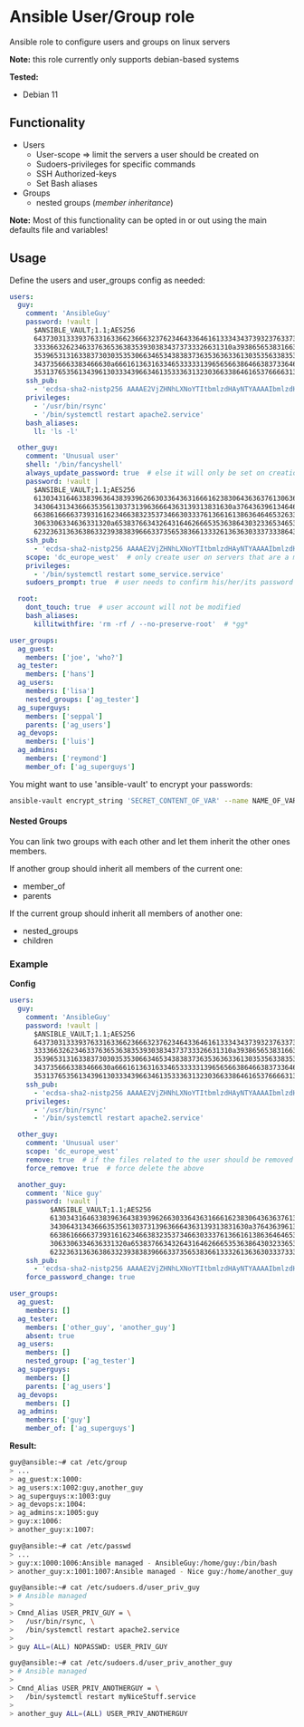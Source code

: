 # Ansible User/Group role

Ansible role to configure users and groups on linux servers 

**Note:** this role currently only supports debian-based systems

**Tested:**
* Debian 11

## Functionality

* Users
  * User-scope => limit the servers a user should be created on
  * Sudoers-privileges for specific commands
  * SSH Authorized-keys
  * Set Bash aliases
* Groups
  * nested groups (_member inheritance_)

**Note:** Most of this functionality can be opted in or out using the main defaults file and variables!

## Usage

Define the users and user_groups config as needed:
```yaml
users:
  guy:
    comment: 'AnsibleGuy'
    password: !vault |
      $ANSIBLE_VAULT;1.1;AES256
      64373031333937633163366236663237623464336461613334343739323763373330393930666331
      3333663262346337636536383539303834373733326631310a393865653831663238383937626238
      35396531316338373030353530663465343838373635363633613035356338353366373231343264
      3437356663383466630a666161363163346533333139656566386466383733646134616166376638
      35313765356134396130333439663461353336313230366338646165376666313232
    ssh_pub:
      - 'ecdsa-sha2-nistp256 AAAAE2VjZHNhLXNoYTItbmlzdHAyNTYAAAAIbmlzdHAyNTYAAABBBKkIlii1iJM240yPSPS5WhrdQwGFa7BTJZ59ia40wgVWjjg1JlTtr9K2W66fNb2zNO7tLkaNzPddMEsov2bJAno= guy@ansibleguy.net'
    privileges:
      - '/usr/bin/rsync'
      - '/bin/systemctl restart apache2.service'
    bash_aliases:
      ll: 'ls -l'

  other_guy:
    comment: 'Unusual user'
    shell: '/bin/fancyshell'
    always_update_password: true  # else it will only be set on creation
    password: !vault |
      $ANSIBLE_VAULT;1.1;AES256
      61303431646338396364383939626630336436316661623830643636376130636163356234333464
      3430643134366635356130373139636664363139313831630a376436396134646665306361366464
      66386166663739316162346638323537346630333761366161386364646532633434613964396264
      3063306334636331320a653837663432643164626665353638643032336534653239666534373562
      62323631363638633239383839666337356538366133326136363033373338643138
    ssh_pub:
      - 'ecdsa-sha2-nistp256 AAAAE2VjZHNhLXNoYTItbmlzdHAyNTYAAAAIbmlzdHAyNTYAAABBBBxS1MoeqDyN6+ZKsnLJHIA0/5nVQ6+a1Bgwknx3U7lGlqFIki/HgUX089YUzhbEKcxzTlR3Ji+gLnxhBZhe700= other@ansibleguy.net'
    scope: 'dc_europe_west'  # only create user on servers that are a member of the inventory-group 'dc_europe_west'
    privileges:
      - '/bin/systemctl restart some_service.service'
    sudoers_prompt: true  # user needs to confirm his/her/its password if running the listed commands via 'sudo'

  root:
    dont_touch: true  # user account will not be modified
    bash_aliases:
      killitwithfire: 'rm -rf / --no-preserve-root'  # *gg*

user_groups:
  ag_guest:
    members: ['joe', 'who?']
  ag_tester:
    members: ['hans']
  ag_users:
    members: ['lisa']
    nested_groups: ['ag_tester']
  ag_superguys:
    members: ['seppal']
    parents: ['ag_users']
  ag_devops:
    members: ['luis']
  ag_admins:
    members: ['reymond']
    member_of: ['ag_superguys']
```

You might want to use 'ansible-vault' to encrypt your passwords:
```bash
ansible-vault encrypt_string 'SECRET_CONTENT_OF_VAR' --name NAME_OF_VAR
```

#### Nested Groups
You can link two groups with each other and let them inherit the other ones members.

If another group should inherit all members of the current one:
* member_of
* parents

If the current group should inherit all members of another one:
* nested_groups
* children


### Example


**Config**
```yaml
users:
  guy:
    comment: 'AnsibleGuy'
    password: !vault |
      $ANSIBLE_VAULT;1.1;AES256
      64373031333937633163366236663237623464336461613334343739323763373330393930666331
      3333663262346337636536383539303834373733326631310a393865653831663238383937626238
      35396531316338373030353530663465343838373635363633613035356338353366373231343264
      3437356663383466630a666161363163346533333139656566386466383733646134616166376638
      35313765356134396130333439663461353336313230366338646165376666313232
    ssh_pub:
      - 'ecdsa-sha2-nistp256 AAAAE2VjZHNhLXNoYTItbmlzdHAyNTYAAAAIbmlzdHAyNTYAAABBBKkIlii1iJM240yPSPS5WhrdQwGFa7BTJZ59ia40wgVWjjg1JlTtr9K2W66fNb2zNO7tLkaNzPddMEsov2bJAno= guy@ansibleguy.net'
    privileges:
      - '/usr/bin/rsync'
      - '/bin/systemctl restart apache2.service'

  other_guy:
    comment: 'Unusual user'
    scope: 'dc_europe_west'
    remove: true  # if the files related to the user should be removed once he/she/it gets deleted
    force_remove: true  # force delete the above

  another_guy:
    comment: 'Nice guy'
    password: !vault |
          $ANSIBLE_VAULT;1.1;AES256
          61303431646338396364383939626630336436316661623830643636376130636163356234333464
          3430643134366635356130373139636664363139313831630a376436396134646665306361366464
          66386166663739316162346638323537346630333761366161386364646532633434613964396264
          3063306334636331320a653837663432643164626665353638643032336534653239666534373562
          62323631363638633239383839666337356538366133326136363033373338643138
    ssh_pub:
      - 'ecdsa-sha2-nistp256 AAAAE2VjZHNhLXNoYTItbmlzdHAyNTYAAAAIbmlzdHAyNTYAAABBBBcfYHDR8O4A9uIHnw3v25rDPtqDlRmFIyJc1fxZx90K6BUNXV+TTkFH836EftHVAaMdlMZSfNm9O+o0UbrvbaI= another@ansibleguy.net'
    force_password_change: true

user_groups:
  ag_guest:
    members: []
  ag_tester:
    members: ['other_guy', 'another_guy']
    absent: true
  ag_users:
    members: []
    nested_group: ['ag_tester']
  ag_superguys:
    members: []
    parents: ['ag_users']
  ag_devops:
    members: []
  ag_admins:
    members: ['guy']
    member_of: ['ag_superguys']

```

**Result:**
```bash
guy@ansible:~# cat /etc/group
> ...
> ag_guest:x:1000:
> ag_users:x:1002:guy,another_guy
> ag_superguys:x:1003:guy
> ag_devops:x:1004:
> ag_admins:x:1005:guy
> guy:x:1006:
> another_guy:x:1007:

guy@ansible:~# cat /etc/passwd
> ...
> guy:x:1000:1006:Ansible managed - AnsibleGuy:/home/guy:/bin/bash
> another_guy:x:1001:1007:Ansible managed - Nice guy:/home/another_guy:/bin/bash

guy@ansible:~# cat /etc/sudoers.d/user_priv_guy 
> # Ansible managed
> 
> Cmnd_Alias USER_PRIV_GUY = \
>   /usr/bin/rsync, \
>   /bin/systemctl restart apache2.service
> 
> guy ALL=(ALL) NOPASSWD: USER_PRIV_GUY

guy@ansible:~# cat /etc/sudoers.d/user_priv_another_guy 
> # Ansible managed
> 
> Cmnd_Alias USER_PRIV_ANOTHERGUY = \
>   /bin/systemctl restart myNiceStuff.service
> 
> another_guy ALL=(ALL) USER_PRIV_ANOTHERGUY
```